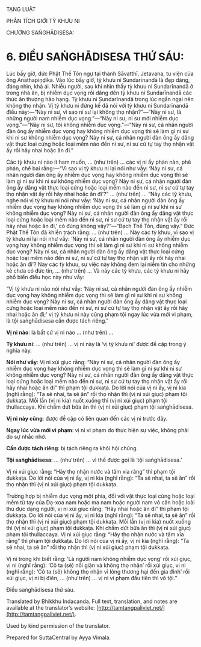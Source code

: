  

TẠNG LUẬT

PHÂN TÍCH GIỚI TỲ KHƯU NI

CHƯƠNG SAṄGHĀDISESA:

# 6\. ĐIỀU SAṄGHĀDISESA THỨ SÁU:

Lúc bấy giờ, đức Phật Thế Tôn ngự tại thành Sāvatthī, Jetavana, tu viện của ông Anāthapiṇḍika. Vào lúc bấy giờ, tỳ khưu ni Sundarīnandā là đẹp dáng, đáng nhìn, khả ái. Nhiều người, sau khi nhìn thấy tỳ khưu ni Sundarīnandā ở trong nhà ăn, bị nhiễm dục vọng rồi dâng đến tỳ khưu ni Sundarīnandā các thức ăn thượng hảo hạng. Tỳ khưu ni Sundarīnandā trong lúc ngần ngại nên không thọ nhận. Vị tỳ khưu ni đứng kế đã nói với tỳ khưu ni Sundarīnandā điều này:—“Này ni sư, vì sao ni sư lại không thọ nhận?”—“Này ni sư, là những người nam nhiễm dục vọng.”—“Này ni sư, ni sư mới nhiễm dục vọng.”—“Này ni sư, tôi không nhiễm dục vọng.”—“Này ni sư, cá nhân người đàn ông ấy nhiễm dục vọng hay không nhiễm dục vọng thì sẽ làm gì ni sư khi ni sư không nhiễm dục vọng? Này ni sư, cá nhân người đàn ông ấy dâng vật thực loại cứng hoặc loại mềm nào đến ni sư, ni sư cứ tự tay thọ nhận vật ấy rồi hãy nhai hoặc ăn đi.”

Các tỳ khưu ni nào ít ham muốn, … (như trên) … các vị ni ấy phàn nàn, phê phán, chê bai rằng:—“Vì sao vị tỳ khưu ni lại nói như vầy: ‘Này ni sư, cá nhân người đàn ông ấy nhiễm dục vọng hay không nhiễm dục vọng thì sẽ làm gì ni sư khi ni sư không nhiễm dục vọng? Này ni sư, cá nhân người đàn ông ấy dâng vật thực loại cứng hoặc loại mềm nào đến ni sư, ni sư cứ tự tay thọ nhận vật ấy rồi hãy nhai hoặc ăn đi’?” … (như trên) … “Này các tỳ khưu, nghe nói vị tỳ khưu ni nói như vầy: ‘Này ni sư, cá nhân người đàn ông ấy nhiễm dục vọng hay không nhiễm dục vọng thì sẽ làm gì ni sư khi ni sư không nhiễm dục vọng? Này ni sư, cá nhân người đàn ông ấy dâng vật thực loại cứng hoặc loại mềm nào đến ni sư, ni sư cứ tự tay thọ nhận vật ấy rồi hãy nhai hoặc ăn đi,’ có đúng không vậy?”—“Bạch Thế Tôn, đúng vậy.” Đức Phật Thế Tôn đã khiển trách rằng: … (như trên) … Này các tỳ khưu, vì sao vị tỳ khưu ni lại nói như vầy: ‘Này ni sư, cá nhân người đàn ông ấy nhiễm dục vọng hay không nhiễm dục vọng thì sẽ làm gì ni sư khi ni sư không nhiễm dục vọng? Này ni sư, cá nhân người đàn ông ấy dâng vật thực loại cứng hoặc loại mềm nào đến ni sư, ni sư cứ tự tay thọ nhận vật ấy rồi hãy nhai hoặc ăn đi’? Này các tỳ khưu, sự việc này không đem lại niềm tin cho những kẻ chưa có đức tin, … (như trên) … Và này các tỳ khưu, các tỳ khưu ni hãy phổ biến điều học này như vầy:

“Vị tỳ khưu ni nào nói như vầy: ‘Này ni sư, cá nhân người đàn ông ấy nhiễm dục vọng hay không nhiễm dục vọng thì sẽ làm gì ni sư khi ni sư không nhiễm dục vọng? Này ni sư, cá nhân người đàn ông ấy dâng vật thực loại cứng hoặc loại mềm nào đến ni sư, ni sư cứ tự tay thọ nhận vật ấy rồi hãy nhai hoặc ăn đi;’ vị tỳ khưu ni này cũng phạm tội ngay lúc vừa mới vi phạm, là tội saṅghādisesa cần được tách riêng.”

**Vị ni nào**: là bất cứ vị ni nào … (như trên) …

**Tỳ khưu ni**: … (như trên) … vị ni này là ‘vị tỳ khưu ni’ được đề cập trong ý nghĩa này.

**Nói như vầy**: Vị ni xúi giục rằng: “Này ni sư, cá nhân người đàn ông ấy nhiễm dục vọng hay không nhiễm dục vọng thì sẽ làm gì ni sư khi ni sư không nhiễm dục vọng? Này ni sư, cá nhân người đàn ông ấy dâng vật thực loại cứng hoặc loại mềm nào đến ni sư, ni sư cứ tự tay thọ nhận vật ấy rồi hãy nhai hoặc ăn đi” thì phạm tội dukkaṭa. Do lời nói của vị ni ấy, vị ni kia (nghĩ rằng): “Ta sẽ nhai, ta sẽ ăn” rồi thọ nhận thì (vị ni xúi giục) phạm tội dukkaṭa. Mỗi lần (vị ni kia) nuốt xuống thì (vị ni xúi giục) phạm tội thullaccaya. Khi chấm dứt bữa ăn thì (vị ni xúi giục) phạm tội saṅghādisesa.

**Vị ni này cũng**: được đề cập có liên quan đến các vị ni trước đây.

**Ngay lúc vừa mới vi phạm**: vị ni vi phạm do thực hiện sự việc, không phải do sự nhắc nhở.

**Cần được tách riêng**: bị tách riêng ra khỏi hội chúng.

**Tội saṅghādisesa**: … (như trên) … vì thế được gọi là ‘tội saṅghādisesa.’

Vị ni xúi giục rằng: “Hãy thọ nhận nước và tăm xỉa răng” thì phạm tội dukkaṭa. Do lời nói của vị ni ấy, vị ni kia (nghĩ rằng): “Ta sẽ nhai, ta sẽ ăn” rồi thọ nhận thì (vị ni xúi giục) phạm tội dukkaṭa.

Trường hợp bị nhiễm dục vọng một phía, đối với vật thực loại cứng hoặc loại mềm từ tay của Dạ-xoa nam hoặc ma nam hoặc người nam vô căn hoặc loài thú đực dạng người, vị ni xúi giục rằng: “Hãy nhai hoặc ăn đi” thì phạm tội dukkaṭa. Do lời nói của vị ni ấy, vị ni kia (nghĩ rằng): “Ta sẽ nhai, ta sẽ ăn” rồi thọ nhận thì (vị ni xúi giục) phạm tội dukkaṭa. Mỗi lần (vị ni kia) nuốt xuống thì (vị ni xúi giục) phạm tội dukkaṭa. Khi chấm dứt bữa ăn thì (vị ni xúi giục) phạm tội thullaccaya. Vị ni xúi giục rằng: “Hãy thọ nhận nước và tăm xỉa răng” thì phạm tội dukkaṭa. Do lời nói của vị ni ấy, vị ni kia (nghĩ rằng): “Ta sẽ nhai, ta sẽ ăn” rồi thọ nhận thì (vị ni xúi giục) phạm tội dukkaṭa.

Vị ni trong khi biết rằng: ‘Là người nam không nhiễm dục vọng’ rồi xúi giục, vị ni (nghĩ rằng): ‘Cô ta (sẽ) nổi giận và không thọ nhận’ rồi xúi giục, vị ni (nghĩ rằng): ‘Cô ta (sẽ) không thọ nhận vì lòng thương hại đến gia đình’ rồi xúi giục, vị ni bị điên, … (như trên) … vị ni vi phạm đầu tiên thì vô tội.”

Điều saṅghādisesa thứ sáu.

Translated by Bhikkhu Indacanda. Full text, translation, and notes are available at the translator’s website: [http://tamtangpaliviet.net/](http://tamtangpaliviet.net/).

Used by kind permission of the translator.

Prepared for SuttaCentral by Ayya Vimala.